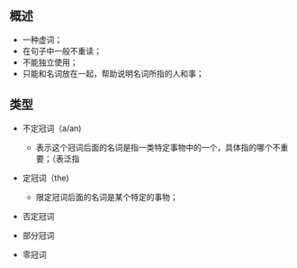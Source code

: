 ## 概述

* 一种虚词；
* 在句子中一般不重读；
* 不能独立使用；
* 只能和名词放在一起，帮助说明名词所指的人和事；

## 类型

* 不定冠词（a/an)
  - 表示这个冠词后面的名词是指一类特定事物中的一个，具体指的哪个不重要；（表泛指

* 定冠词（the)
  - 限定冠词后面的名词是某个特定的事物；

* 否定冠词

* 部分冠词

* 零冠词